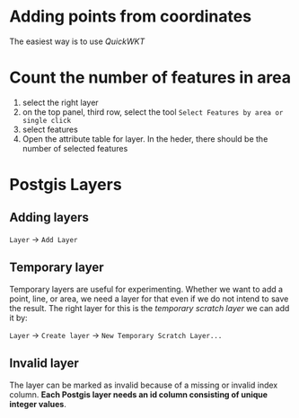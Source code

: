 # Adding points from coordinates
The easiest way is to use *QuickWKT*

# Count the number of features in area
1. select the right layer
1. on the top panel, third row, select the tool `Select Features by area or single click`
1. select features
1. Open the attribute table for layer. In the heder, there should be the number of selected features

# Postgis Layers

## Adding layers
`Layer` -> `Add Layer`

## Temporary layer
Temporary layers are useful for experimenting. Whether we want to add a point, line, or area, we need a layer for that even if we do not intend to save the result. The right layer for this is the *temporary scratch layer* we can add it by:

`Layer` -> `Create layer` -> `New Temporary Scratch Layer...`

## Invalid layer
The layer can be marked as invalid because of a missing or invalid index column. **Each Postgis layer needs an id column consisting of unique integer values**.
